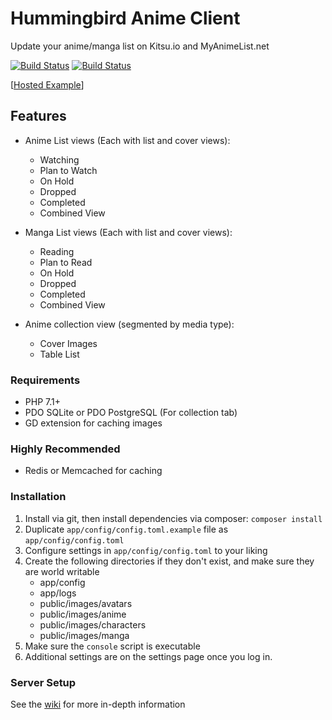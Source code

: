 # Hummingbird Anime Client

Update your anime/manga list on Kitsu.io and MyAnimeList.net

[![Build Status](https://travis-ci.org/timw4mail/HummingBirdAnimeClient.svg?branch=master)](https://travis-ci.org/timw4mail/HummingBirdAnimeClient)
[![Build Status](https://jenkins.timshomepage.net/buildStatus/icon?job=aviat/HummingBirdAnimeClient/develop)](https://jenkins.timshomepage.net/job/aviat/HummingBirdAnimeClient/develop)

[[Hosted Example](https://list.timshomepage.net)]

## Features

* Anime List views (Each with list and cover views):
	* Watching
	* Plan to Watch
	* On Hold
	* Dropped
	* Completed
	* Combined View

* Manga List views (Each with list and cover views):
	* Reading
	* Plan to Read
	* On Hold
	* Dropped
	* Completed
	* Combined View

* Anime collection view (segmented by media type):
	* Cover Images
	* Table List

### Requirements

* PHP 7.1+
* PDO SQLite or PDO PostgreSQL (For collection tab)
* GD extension for caching images

### Highly Recommended
* Redis or Memcached for caching

### Installation

1. Install via git, then install dependencies via composer: `composer install`
2. Duplicate `app/config/config.toml.example` file as `app/config/config.toml`
3. Configure settings in `app/config/config.toml` to your liking
4. Create the following directories if they don't exist, and make sure they are world writable
	* app/config
	* app/logs
	* public/images/avatars
	* public/images/anime
	* public/images/characters
	* public/images/manga
5. Make sure the `console` script is executable
6. Additional settings are on the settings page once you log in.

### Server Setup

See the [wiki](https://git.timshomepage.net/timw4mail/HummingBirdAnimeClient/wiki)
for more in-depth information

